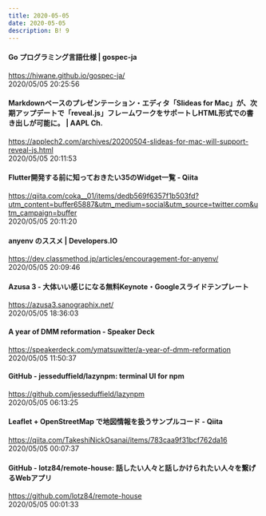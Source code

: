 ```yaml
---
title: 2020-05-05
date: 2020-05-05
description: B! 9
---
```


#### Go プログラミング言語仕様 | gospec-ja
https://hiwane.github.io/gospec-ja/<br>
2020/05/05 20:25:56<br>


#### Markdownベースのプレゼンテーション・エディタ「Slideas for Mac」が、次期アップデートで「reveal.js」フレームワークをサポートしHTML形式での書き出しが可能に。 | AAPL Ch.
https://applech2.com/archives/20200504-slideas-for-mac-will-support-reveal-js.html<br>
2020/05/05 20:11:53<br>


#### Flutter開発する前に知っておきたい35のWidget一覧 - Qiita
https://qiita.com/coka__01/items/dedb569f6357f1b503fd?utm_content=buffer65887&utm_medium=social&utm_source=twitter.com&utm_campaign=buffer<br>
2020/05/05 20:11:20<br>


#### anyenv のススメ | Developers.IO
https://dev.classmethod.jp/articles/encouragement-for-anyenv/<br>
2020/05/05 20:09:46<br>


#### Azusa 3 - 大体いい感じになる無料Keynote・Googleスライドテンプレート
https://azusa3.sanographix.net/<br>
2020/05/05 18:36:03<br>


#### A year of DMM reformation - Speaker Deck
https://speakerdeck.com/ymatsuwitter/a-year-of-dmm-reformation<br>
2020/05/05 11:50:37<br>


#### GitHub - jesseduffield/lazynpm: terminal UI for npm
https://github.com/jesseduffield/lazynpm<br>
2020/05/05 06:13:25<br>


#### Leaflet + OpenStreetMap で地図情報を扱うサンプルコード - Qiita
https://qiita.com/TakeshiNickOsanai/items/783caa9f31bcf762da16<br>
2020/05/05 00:07:37<br>


#### GitHub - lotz84/remote-house: 話したい人々と話しかけられたい人々を繋げるWebアプリ
https://github.com/lotz84/remote-house<br>
2020/05/05 00:01:33<br>


